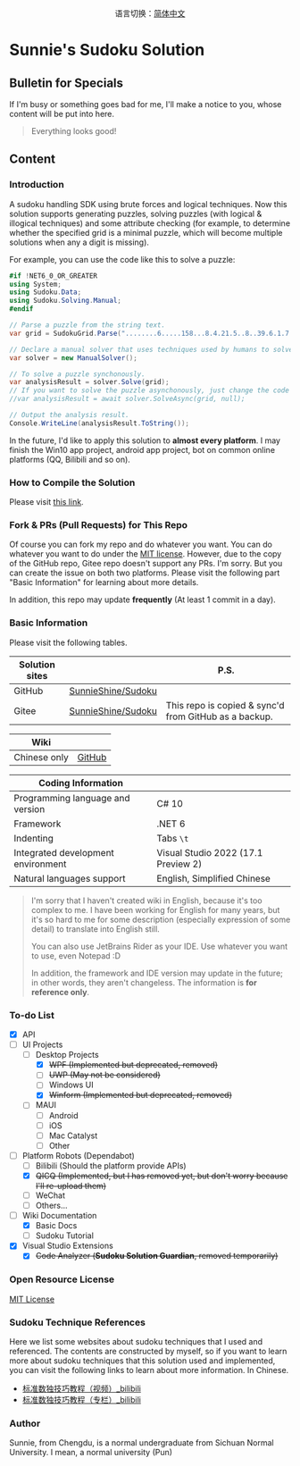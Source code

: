 <center>语言切换：<a href="README-zh-cn.md">简体中文</a></center>

# Sunnie's Sudoku Solution

## Bulletin for Specials

If I'm busy or something goes bad for me, I'll make a notice to you, whose content will be put into here.

> Everything looks good!

## Content

### Introduction

A sudoku handling SDK using brute forces and logical techniques. Now this solution supports generating puzzles, solving puzzles (with logical & illogical techniques) and some attribute checking (for example, to determine whether the specified grid is a minimal puzzle, which will become multiple solutions when any a digit is missing).

For example, you can use the code like this to solve a puzzle:

```csharp
#if !NET6_0_OR_GREATER
using System;
using Sudoku.Data;
using Sudoku.Solving.Manual;
#endif

// Parse a puzzle from the string text.
var grid = SudokuGrid.Parse("........6.....158...8.4.21.5..8..39.6.1.7.8.5.89..5..1.24.5.9...659.....9........");

// Declare a manual solver that uses techniques used by humans to solve a puzzle.
var solver = new ManualSolver();

// To solve a puzzle synchonously.
var analysisResult = solver.Solve(grid);
// If you want to solve the puzzle asynchonously, just change the code to:
//var analysisResult = await solver.SolveAsync(grid, null);

// Output the analysis result.
Console.WriteLine(analysisResult.ToString());
```

In the future, I'd like to apply this solution to **almost every platform**. I may finish the Win10 app project, android app project, bot on common online platforms (QQ, Bilibili and so on).

### How to Compile the Solution

Please visit [this link](https://sunnieshine.github.io/Sudoku/how-to/How-To-Compile-The-Solution).

### Fork & PRs (Pull Requests) for This Repo

Of course you can fork my repo and do whatever you want. You can do whatever you want to do under the [MIT license](https://github.com/SunnieShine/Sudoku/blob/main/LICENSE). However, due to the copy of the GitHub repo, Gitee repo doesn't support any PRs. I'm sorry. But you can create the issue on both two platforms. Please visit the following part "Basic Information" for learning about more details.

In addition, this repo may update **frequently** (At least 1 commit in a day).

### Basic Information

Please visit the following tables.

| Solution sites |                                                             | P.S.                                                  |
| -------------- | ----------------------------------------------------------- | ----------------------------------------------------- |
| GitHub         | [SunnieShine/Sudoku](https://github.com/SunnieShine/Sudoku) |                                                       |
| Gitee          | [SunnieShine/Sudoku](https://gitee.com/SunnieShine/Sudoku)  | This repo is copied & sync'd from GitHub as a backup. |

| Wiki         |                                                |
| ------------ | ---------------------------------------------- |
| Chinese only | [GitHub](https://sunnieshine.github.io/Sudoku) |

| Coding Information                 |                                     |
| ---------------------------------- | ----------------------------------- |
| Programming language and version   | C# 10                               |
| Framework                          | .NET 6                              |
| Indenting                          | Tabs `\t`                           |
| Integrated development environment | Visual Studio 2022 (17.1 Preview 2) |
| Natural languages support          | English, Simplified Chinese         |

> I'm sorry that I haven't created wiki in English, because it's too complex to me. I have been working for English for many years, but it's so hard to me for some description (especially expression of some detail) to translate into English still.
>
> You can also use JetBrains Rider as your IDE. Use whatever you want to use, even Notepad :D
>
> In addition, the framework and IDE version may update in the future; in other words, they aren't changeless. The information is **for reference only**.

### To-do List

* [x] API
* [ ] UI Projects
  * [ ] Desktop Projects
    * [x] ~~WPF (Implemented but deprecated, removed)~~
    * [ ] ~~UWP (May not be considered)~~
    * [ ] Windows UI
    * [x] ~~Winform (Implemented but deprecated, removed)~~
  * [ ] MAUI
    * [ ] Android
    * [ ] iOS
    * [ ] Mac Catalyst
    * [ ] Other
* [ ] Platform Robots (Dependabot)
  * [ ] Bilibili (Should the platform provide APIs)
  * [x] ~~QICQ (Implemented, but I has removed yet, but don't worry because I'll re-upload them)~~
  * [ ] WeChat
  * [ ] Others...
* [ ] Wiki Documentation
  * [x] Basic Docs
  * [ ] Sudoku Tutorial
* [x] Visual Studio Extensions
  * [x] ~~Code Analyzer (**Sudoku Solution Guardian**, removed temporarily)~~

### Open Resource License

[MIT License](https://github.com/SunnieShine/Sudoku/blob/main/LICENSE)

### Sudoku Technique References

Here we list some websites about sudoku techniques that I used and referenced. The contents are constructed by myself, so if you want to learn more about sudoku techniques that this solution used and implemented, you can visit the following links to learn about more information. In Chinese.

* [标准数独技巧教程（视频）_bilibili](https://www.bilibili.com/video/BV1Mx411z7uq)
* [标准数独技巧教程（专栏）_bilibili](https://www.bilibili.com/read/readlist/rl291187)

### Author

Sunnie, from Chengdu, is a normal undergraduate from Sichuan Normal University. I mean, a normal university (Pun)

